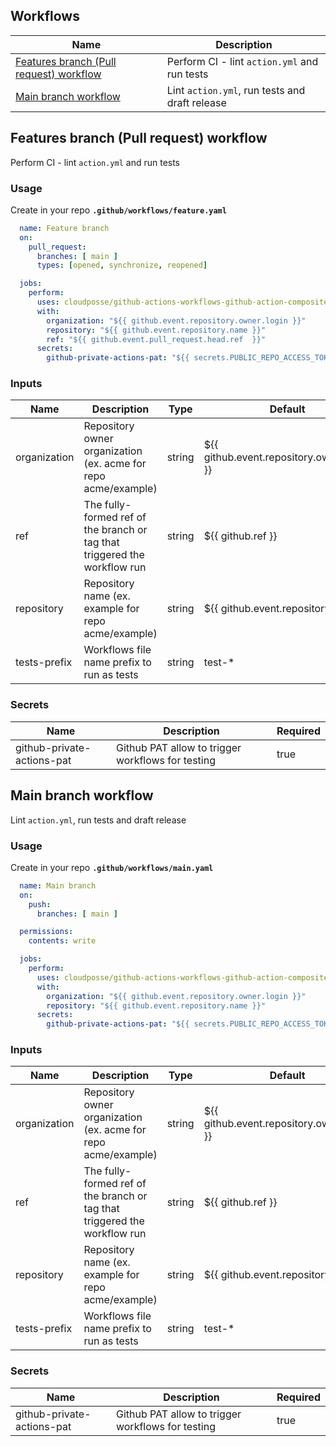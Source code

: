 <!-- markdownlint-disable -->
## Workflows

| Name | Description |
|------|-------------|
| [Features branch (Pull request) workflow ](#features-branch-pull-request-workflow) | Perform CI - lint `action.yml` and run tests  |
| [Main branch workflow](#main-branch-workflow) | Lint `action.yml`, run tests and draft release |




## Features branch (Pull request) workflow 

Perform CI - lint `action.yml` and run tests 

### Usage 

Create in your repo  __`.github/workflows/feature.yaml`__

```yaml
  name: Feature branch
  on:
    pull_request:
      branches: [ main ]
      types: [opened, synchronize, reopened]

  jobs:
    perform:
      uses: cloudposse/github-actions-workflows-github-action-composite/.github/workflows/feature-branch.yml@main
      with:
        organization: "${{ github.event.repository.owner.login }}"
        repository: "${{ github.event.repository.name }}"
        ref: "${{ github.event.pull_request.head.ref  }}"
      secrets:
        github-private-actions-pat: "${{ secrets.PUBLIC_REPO_ACCESS_TOKEN }}"
```



### Inputs

| Name | Description | Type | Default | Required |
|------|-------------|------|---------|----------|
| organization | Repository owner organization (ex. acme for repo acme/example) | string | ${{ github.event.repository.owner.login }} | false |
| ref | The fully-formed ref of the branch or tag that triggered the workflow run | string | ${{ github.ref }} | false |
| repository | Repository name (ex. example for repo acme/example) | string | ${{ github.event.repository.name }} | false |
| tests-prefix | Workflows file name prefix to run as tests | string | test-\* | false |



### Secrets

| Name | Description | Required |
|------|-------------|----------|
| github-private-actions-pat | Github PAT allow to trigger workflows for testing | true |






## Main branch workflow

Lint `action.yml`, run tests and draft release

### Usage 

Create in your repo  __`.github/workflows/main.yaml`__

```yaml
  name: Main branch
  on:
    push:
      branches: [ main ]

  permissions:
    contents: write

  jobs:
    perform:
      uses: cloudposse/github-actions-workflows-github-action-composite/.github/workflows/main-branch.yml@main
      with:
        organization: "${{ github.event.repository.owner.login }}"
        repository: "${{ github.event.repository.name }}"
      secrets:
        github-private-actions-pat: "${{ secrets.PUBLIC_REPO_ACCESS_TOKEN }}"
```



### Inputs

| Name | Description | Type | Default | Required |
|------|-------------|------|---------|----------|
| organization | Repository owner organization (ex. acme for repo acme/example) | string | ${{ github.event.repository.owner.login }} | false |
| ref | The fully-formed ref of the branch or tag that triggered the workflow run | string | ${{ github.ref }} | false |
| repository | Repository name (ex. example for repo acme/example) | string | ${{ github.event.repository.name }} | false |
| tests-prefix | Workflows file name prefix to run as tests | string | test-\* | false |



### Secrets

| Name | Description | Required |
|------|-------------|----------|
| github-private-actions-pat | Github PAT allow to trigger workflows for testing | true |





<!-- markdownlint-restore -->
